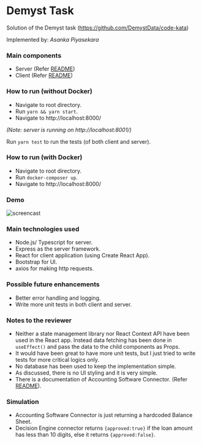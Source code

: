# Demyst Task

Solution of the Demyst task (https://github.com/DemystData/code-kata)

Implemented by: *Asanka Piyasekara*

### Main components

* Server (Refer [README](./server/README.md))
* Client (Refer [README](./client/README.md))

### How to run (without Docker)

* Navigate to root directory.
* Run `yarn && yarn start`.
* Navigate to http://localhost:8000/

*(Note: server is running on http://localhost:8001/)*

Run `yarn test` to run the tests (of both client and server).

### How to run (with Docker)

* Navigate to root directory.
* Run `docker-composer up`.
* Navigate to http://localhost:8000/

### Demo

![screencast](screencast.gif)

### Main technologies used

* Node.js/ Typescript for server.
* Express as the server framework.
* React for client application (using Create React App).
* Bootstrap for UI.
* axios for making http requests.

### Possible future enhancements

* Better error handling and logging.
* Write more unit tests in both client and server.

### Notes to the reviewer ###

* Neither a state management library nor React Context API have been used in the React app. Instead data fetching has been done in `useEffect()` and pass the data to the child components as Props.
* It would have been great to have more unit tests, but I just tried to write tests for more critical logics only.
* No database has been used to keep the implementation simple.
* As discussed, there is no UI styling and it is very simple.
* There is a documentation of Accounting Software Connector. (Refer [README](./server/src/services/accountingSoftwareConnector/README.md)).

### Simulation ###

* Accounting Software Connector is just returning a hardcoded Balance Sheet.
* Decision Engine connector returns `{approved:true}` if the loan amount has less than 10 digits, else it returns `{approved:false}`.
